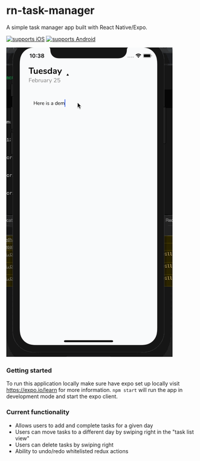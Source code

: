 # rn-task-manager

A simple task manager app built with React Native/Expo.

[![supports iOS](https://img.shields.io/badge/iOS-4630EB.svg?style=for-the-badge&logo=APPLE&labelColor=000&logoColor=fff)](https://github.com/expo/expo)
[![supports Android](https://img.shields.io/badge/Android-4630EB.svg?style=for-the-badge&logo=ANDROID&labelColor=000&logoColor=fff)](https://github.com/expo/expo)

![](./assets/demo.gif)

### Getting started

To run this application locally make sure have expo set up locally visit https://expo.io/learn for more information. `npm start` will run the app in development mode and start the expo client.

### Current functionality

- Allows users to add and complete tasks for a given day
- Users can move tasks to a different day by swiping right in the "task list view"
- Users can delete tasks by swiping right
- Ability to undo/redo whitelisted redux actions
